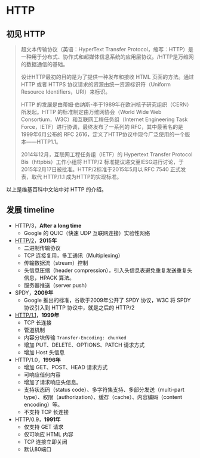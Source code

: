 # HTTP

## 初见 HTTP

> 超文本传输协议（英语：HyperText Transfer Protocol，缩写：HTTP）是一种用于分布式、协作式和超媒体信息系统的应用层协议。/HTTP是万维网的数据通信的基础。
>
> 设计HTTP最初的目的是为了提供一种发布和接收 HTML 页面的方法。通过 HTTP 或者 HTTPS 协议请求的资源由统一资源标识符（Uniform Resource Identifiers，URI）来标识。
>
> HTTP 的发展是由蒂姆·伯纳斯-李于1989年在欧洲核子研究组织（CERN）所发起。HTTP 的标准制定由万维网协会（World Wide Web Consortium，W3C）和互联网工程任务组（Internet Engineering Task Force，IETF）进行协调，最终发布了一系列的 RFC，其中最著名的是1999年6月公布的 RFC 2616，定义了HTTP协议中现今广泛使用的一个版本——HTTP1.1。
>
> 2014年12月，互联网工程任务组（IETF）的 Hypertext Transfer Protocol Bis（httpbis）工作小组将 HTTP/2 标准提议递交至IESG进行讨论，于2015年2月17日被批准。HTTP/2标准于2015年5月以 RFC 7540 正式发表，取代 HTTP/1.1 成为HTTP的实现标准。

以上是维基百科中文站中对 HTTP 的介绍。

## 发展 timeline

- HTTP/3，**After a long time**
  - Google 的 QUIC（快速 UDP 互联网连接）实验性网络
- [HTTP/2](https://httpwg.org/specs/rfc7540.html)，**2015年**
  - 二进制传输协议
  - TCP 连接复用，多工通讯（Multiplexing）
  - 传输数据流（stream）控制
  - 头信息压缩（header compression），引入头信息表避免重复发送重复头信息，HPACK 算法。
  - 服务器推送（server push）
- SPDY，**2009年**
  - Google 推出的标准，谷歌于2009年公开了 SPDY 协议，W3C 将 SPDY 协议引入到 HTTP 协议中，就是之后的 HTTP/2
- [HTTP/1.1](https://httpwg.org/specs/rfc7230.html)，**1999年**
  - TCP 长连接
  - 管道机制
  - 内容分块传输 `Transfer-Encoding: chunked`
  - 增加 PUT、DELETE、OPTIONS、PATCH 请求方式
  - 增加 Host 头信息
- HTTP/1.0，**1996年**
  - 增加 GET、POST、HEAD 请求方式
  - 可响应任何内容
  - 增加了请求响应头信息。
  - 支持状态码（status code）、多字符集支持、多部分发送（multi-part type）、权限（authorization）、缓存（cache）、内容编码（content encoding）等。
  - 不支持 TCP 长连接
- HTTP/0.9，**1991年**
  - 仅支持 GET 请求
  - 仅可响应 HTML 内容
  - TCP 连接立即关闭
  - 默认80端口